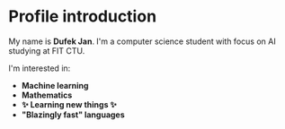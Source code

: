 # Profile introduction

My name is **Dufek Jan**.
I'm a computer science student with focus on AI studying at FIT CTU.

I'm interested in:
- **Machine learning**
- **Mathematics**
- **:sparkles: Learning new things :sparkles:**
- **"Blazingly fast" languages**

